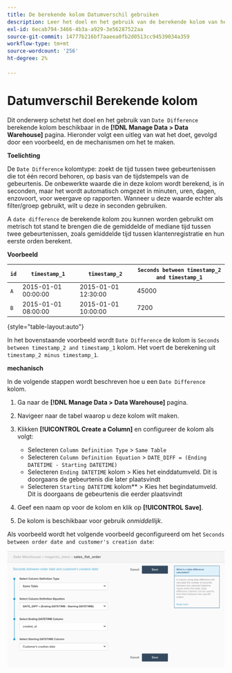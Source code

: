 ```yaml
---
title: De berekende kolom Datumverschil gebruiken
description: Leer het doel en het gebruik van de berekende kolom van het Verschil van de Datum.
exl-id: 6ecab794-3466-4b3a-a929-3e56287522aa
source-git-commit: 14777b216bf7aaeea0fb2d0513cc94539034a359
workflow-type: tm+mt
source-wordcount: '256'
ht-degree: 2%

---
```


# Datumverschil Berekende kolom

Dit onderwerp schetst het doel en het gebruik van `Date Difference` berekende kolom beschikbaar in de **[!DNL Manage Data > Data Warehouse]** pagina. Hieronder volgt een uitleg van wat het doet, gevolgd door een voorbeeld, en de mechanismen om het te maken.

**Toelichting**

De `Date Difference` kolomtype: zoekt de tijd tussen twee gebeurtenissen die tot één record behoren, op basis van de tijdstempels van de gebeurtenis. De onbewerkte waarde die in deze kolom wordt berekend, is in seconden, maar het wordt automatisch omgezet in minuten, uren, dagen, enzovoort, voor weergave op rapporten. Wanneer u deze waarde echter als filter/groep gebruikt, wilt u deze in seconden gebruiken.

A `date difference` de berekende kolom zou kunnen worden gebruikt om metrisch tot stand te brengen die de gemiddelde of mediane tijd tussen twee gebeurtenissen, zoals gemiddelde tijd tussen klantenregistratie en hun eerste orden berekent.

**Voorbeeld**

| **`id`** | **`timestamp_1`** | **`timestamp_2`** | **`Seconds between timestamp_2 and timestamp_1`** |
|--- |--- |--- |--- |
| `A` | 2015-01-01 00:00:00 | 2015-01-01 12:30:00 | 45000 |
| `B` | 2015-01-01 08:00:00 | 2015-01-01 10:00:00 | 7200 |

{style="table-layout:auto"}


In het bovenstaande voorbeeld wordt `Date Difference` de kolom is `Seconds between timestamp_2 and timestamp_1` kolom. Het voert de berekening uit `timestamp_2 minus timestamp_1`.

**mechanisch**

In de volgende stappen wordt beschreven hoe u een `Date Difference` kolom.

1. Ga naar de **[!DNL Manage Data > Data Warehouse]** pagina.
1. Navigeer naar de tabel waarop u deze kolom wilt maken.
1. Klikken **[!UICONTROL Create a Column]** en configureer de kolom als volgt:
   * Selecteren `Column Definition Type` > `Same Table`
   * Selecteren `Column Definition Equation` > `DATE_DIFF = (Ending DATETIME - Starting DATETIME)`
   * Selecteren `Ending DATETIME` kolom > Kies het einddatumveld. Dit is doorgaans de gebeurtenis die later plaatsvindt
   * Selecteren `Starting DATETIME` kolom** > Kies het begindatumveld. Dit is doorgaans de gebeurtenis die eerder plaatsvindt

1. Geef een naam op voor de kolom en klik op **[!UICONTROL Save]**.
1. De kolom is beschikbaar voor gebruik *onmiddellijk*.

Als voorbeeld wordt het volgende voorbeeld geconfigureerd om het `Seconds between order date and customer's creation date`:

![](../../assets/date_diff.png)
